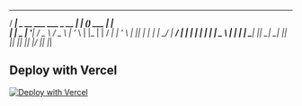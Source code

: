   
  ____                                _____   _         _     
 / ___|  _ __    ___    ___   _ __   |  ___| (_)  ___  | |__  
| |  _  | '__|  / _ \  / _ \ | '_ \  | |_    | | / __| | '_ \ 
| |_| | | |    |  __/ |  __/ | | | | |  _|   | | \__ \ | | | |
 \____| |_|     \___|  \___| |_| |_| |_|     |_| |___/ |_| |_|


## Deploy with Vercel
[![Deploy with Vercel](https://vercel.com/button)](https://vercel.com/import/project?template=https://github.com/ThekingMX1998/RUOK.git)
